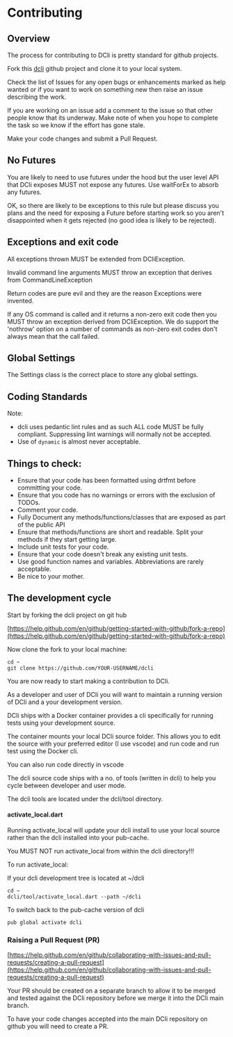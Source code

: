 # Contributing

## Overview

The process for contributing to DCli is pretty standard for github projects.

Fork this [dcli](https://github.com/bsutton/dcli) github project and clone it to your local system.

Check the list of Issues for any open bugs or enhancements marked as help wanted or if you want to work on something new then raise an issue describing the work.

If you are working on an issue add a comment to the issue so that other people know that its underway. Make note of when you hope to complete the task so we know if the effort has gone stale.

Make your code changes and submit a Pull Request.

## No Futures

You are likely to need to use futures under the hood but the user level API that DCli exposes MUST not expose any futures. Use waitForEx to absorb any futures.

OK, so there are likely to be exceptions to this rule but please discuss you plans and the need for exposing a Future before starting work so you aren't disappointed when it gets rejected \(no good idea is likely to be rejected\).

## Exceptions and exit code

All exceptions thrown MUST be extended from DCliException.

Invalid command line arguments MUST throw an exception that derives from CommandLineException

Return codes are pure evil and they are the reason Exceptions were invented.

If any OS command is called and it returns a non-zero exit code then you MUST throw an exception derived from DCliException. We do support the 'nothrow' option on a number of commands as non-zero exit codes don't always mean that the call failed.

## Global Settings

The Settings class is the correct place to store any global settings.

## Coding Standards

Note:

* dcli uses pedantic lint rules and as such ALL code MUST be fully compliant. Suppressing lint warnings will normally not be accepted.
* Use of `dynamic` is almost never acceptable.

## Things to check:

* Ensure that your code has been formatted using drtfmt before committing your code.
* Ensure that you code has no warnings or errors with the exclusion of TODOs.
* Comment your code.
* Fully Document any methods/functions/classes that are exposed as part of the public API
* Ensure that methods/functions are short and readable. Split your methods if they start getting large.
* Include unit tests for your code.
* Ensure that your code doesn't break any existing unit tests.
* Use good function names and variables. Abbreviations are rarely acceptable.
* Be nice to your mother.

## The development cycle

Start by forking the dcli project on git hub

[https://help.github.com/en/github/getting-started-with-github/fork-a-repo](https://help.github.com/en/github/getting-started-with-github/fork-a-repo)

Now clone the fork to your local machine:

```text
cd ~
git clone https://github.com/YOUR-USERNAME/dcli
```

You are now ready to start making a contribution to DCli.

As a developer and user of DCli you will want to maintain a running version of DCli and a your development version.

DCli ships with a Docker container provides a cli specifically for running tests using your development source.

The container mounts your local DCli source folder. This allows you to edit the source with your preferred editor \(I use vscode\) and run code and run test using the Docker cli.

You can also run code directly in vscode

The dcli source code ships with a no. of tools \(written in dcli\) to help you cycle between developer and user mode.

The dcli tools are located under the dcli/tool directory.

#### activate\_local.dart

Running activate\_local will update your dcli install to use your local source rather than the dcli installed into your pub-cache.

You MUST NOT run activate\_local from within the dcli directory!!!

To run activate\_local:

If your dcli development tree is located at ~/dcli

```text
cd ~
dcli/tool/activate_local.dart --path ~/dcli
```

To switch back to the pub-cache version of dcli

```text
pub global activate dcli
```

### 

### Raising a Pull Request \(PR\)

[https://help.github.com/en/github/collaborating-with-issues-and-pull-requests/creating-a-pull-request](https://help.github.com/en/github/collaborating-with-issues-and-pull-requests/creating-a-pull-request)

Your PR should be created on a separate branch to allow it to be merged and tested against the DCli repository before we merge it into the DCli main branch.

To have your code changes accepted into the main DCli repository on github you will need to create a PR.  


